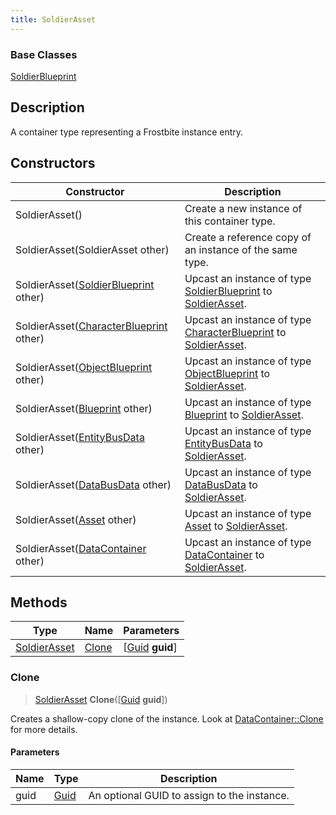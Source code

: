 ```yaml
---
title: SoldierAsset
---
```

### Base Classes

[SoldierBlueprint](/vext/ref/fb/soldierblueprint/)

## Description

A container type representing a Frostbite instance entry.

## Constructors

| Constructor                                                             | Description                                                                                                     |
| ----------------------------------------------------------------------- | --------------------------------------------------------------------------------------------------------------- |
| SoldierAsset()                                                          | Create a new instance of this container type.                                                                   |
| SoldierAsset(SoldierAsset other)                                        | Create a reference copy of an instance of the same type.                                                        |
| SoldierAsset([SoldierBlueprint](/vext/ref/fb/soldierblueprint/) other)                | Upcast an instance of type [SoldierBlueprint](/vext/ref/fb/soldierblueprint/) to [SoldierAsset](/vext/ref/fb/soldierasset/).                |
| SoldierAsset([CharacterBlueprint](/vext/ref/fb/characterblueprint/) other)            | Upcast an instance of type [CharacterBlueprint](/vext/ref/fb/characterblueprint/) to [SoldierAsset](/vext/ref/fb/soldierasset/).            |
| SoldierAsset([ObjectBlueprint](/vext/ref/fb/objectblueprint/) other)                  | Upcast an instance of type [ObjectBlueprint](/vext/ref/fb/objectblueprint/) to [SoldierAsset](/vext/ref/fb/soldierasset/).                  |
| SoldierAsset([Blueprint](/vext/ref/fb/blueprint/) other)                              | Upcast an instance of type [Blueprint](/vext/ref/fb/blueprint/) to [SoldierAsset](/vext/ref/fb/soldierasset/).                              |
| SoldierAsset([EntityBusData](/vext/ref/fb/entitybusdata/) other)                      | Upcast an instance of type [EntityBusData](/vext/ref/fb/entitybusdata/) to [SoldierAsset](/vext/ref/fb/soldierasset/).                      |
| SoldierAsset([DataBusData](/vext/ref/fb/databusdata/) other)                          | Upcast an instance of type [DataBusData](/vext/ref/fb/databusdata/) to [SoldierAsset](/vext/ref/fb/soldierasset/).                          |
| SoldierAsset([Asset](/vext/ref/fb/asset/) other)                                      | Upcast an instance of type [Asset](/vext/ref/fb/asset/) to [SoldierAsset](/vext/ref/fb/soldierasset/).                                      |
| SoldierAsset([DataContainer](/vext/ref/shared/class/datacontainer) other) | Upcast an instance of type [DataContainer](/vext/ref/shared/class/datacontainer) to [SoldierAsset](/vext/ref/fb/soldierasset/). |

## Methods

| Type                         | Name            | Parameters                                     |
| ---------------------------- | --------------- | ---------------------------------------------- |
| [SoldierAsset](/vext/ref/fb/soldierasset/) | [Clone](#clone) | \[[Guid](/vext/ref/shared/class/guid) **guid**\] |

### Clone

> [SoldierAsset](/vext/ref/fb/soldierasset/) **Clone**(\[[Guid](/vext/ref/shared/class/guid) **guid**\])

Creates a shallow-copy clone of the instance. Look at [DataContainer::Clone](/vext/ref/shared/class/datacontainer#clone) for more details.

#### Parameters

| Name | Type         | Description                                 |
| ---- | ------------ | ------------------------------------------- |
| guid | [Guid](/vext/ref/shared/class/guid/) | An optional GUID to assign to the instance. |
